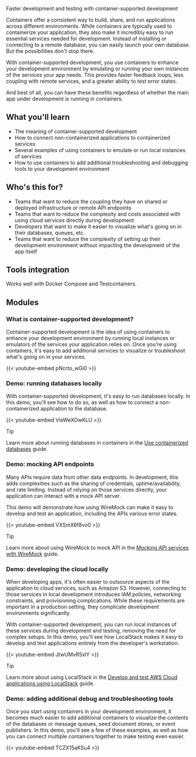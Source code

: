 Faster development and testing with container-supported development


Containers offer a consistent way to build, share, and run applications across different environments. While containers are typically used to containerize your application, they also make it incredibly easy to run essential services needed for development. Instead of installing or connecting to a remote database, you can easily launch your own database. But the possibilities don't stop there.

With container-supported development, you use containers to enhance your development environment by emulating or running your own instances of the services your app needs. This provides faster feedback loops, less coupling with remote services, and a greater ability to test error states.

And best of all, you can have these benefits regardless of whether the main app under development is running in containers.

## What you'll learn

- The meaning of container-supported development
- How to connect non-containerized applications to containerized services
- Several examples of using containers to emulate or run local instances of services
- How to use containers to add additional troubleshooting and debugging tools to your development environment

## Who's this for?

- Teams that want to reduce the coupling they have on shared or deployed infrastructure or remote API endpoints
- Teams that want to reduce the complexity and costs associated with using cloud services directly during development
- Developers that want to make it easier to visualize what's going on in their databases, queues, etc.
- Teams that want to reduce the complexity of setting up their development environment without impacting the development of the app itself


## Tools integration

Works well with Docker Compose and Testcontainers.

## Modules

### What is container-supported development?

Container-supported development is the idea of using containers to enhance your development environment by running local instances or emulators of the services your application relies on. Once you're using containers, it's easy to add additional services to visualize or troubleshoot what's going on in your services.

{{< youtube-embed pNcrto_wGi0 >}}

### Demo: running databases locally

With container-supported development, it's easy to run databases locally. In this demo, you'll see how to do so, as well as how to connect a non-containerized application to the database.

{{< youtube-embed VieWeXOwKLU >}}

> [!TIP]
>
> Learn more about running databases in containers in the [Use containerized databases](/guides/databases.md) guide.

### Demo: mocking API endpoints

Many APIs require data from other data endpoints. In development, this adds complexities such as the sharing of credentials, uptime/availability, and rate limiting. Instead of relying on those services directly, your application can interact with a mock API server.

This demo will demonstrate how using WireMock can make it easy to develop and test an application, including the APIs various error states.

{{< youtube-embed VXSmX6f8vo0 >}}

> [!TIP]
>
> Learn more about using WireMock to mock API in the [Mocking API services with WireMock](/guides/wiremock.md) guide.

### Demo: developing the cloud locally

When developing apps, it's often easier to outsource aspects of the application to cloud services, such as Amazon S3. However, connecting to those services in local development introduces IAM policies, networking constraints, and provisioning complications. While these requirements are important in a production setting, they complicate development environments significantly. 

With container-supported development, you can run local instances of these services during development and testing, removing the need for complex setups. In this demo, you'll see how LocalStack makes it easy to develop and test applications entirely from the developer's workstation.

{{< youtube-embed JtwUMvR5xlY >}}

> [!TIP]
>
> Learn more about using LocalStack in the [Develop and test AWS Cloud applications using LocalStack](/guides/localstack.md) guide.

### Demo: adding additional debug and troubleshooting tools

Once you start using containers in your development environment, it becomes much easier to add additional containers to visualize the contents of the databases or message queues, seed document stores, or event publishers. In this demo, you'll see a few of these examples, as well as how you can connect multiple containers together to make testing even easier.

{{< youtube-embed TCZX15aKSu4 >}}

<div id="lp-survey-anchor"></div>
